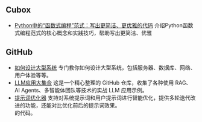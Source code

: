 ## Cubox

- [Python中的“函数式编程”范式：写出更简洁、更优雅的代码](./Python中的“函数式编程”范式：写出更简洁、更优雅的代码.md)
    介绍Python函数式编程范式的核心概念和实践技巧，帮助写出更简洁、优雅

## GitHub

- [如何设计大型系统](https://github.com/donnemartin/system-design-primer)
    专门教你如何设计大型系统，包括服务器、数据库、网络、用户体验等等。
- [LLM应用大集合](https://github.com/Shubhamsaboo/awesome-llm-apps)
    这是一个精心整理的 GitHub 仓库，收集了各种使用 RAG、AI Agents、多智能体团队等技术的实战 LLM 应用示例。
-  [提示词优化器](https://github.com/linshenkx/prompt-optimizer)
    支持对系统提示词和用户提示词进行智能优化，提供多轮迭代改进的功能，还能对比优化前后的提示词效果。  
的代码。